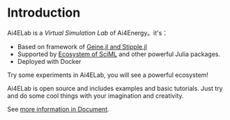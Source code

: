 # Introduction

Ai4ELab is a *Virtual Simulation Lab* of Ai4Energy。it's：

* Based on framework of [Geine.jl and Stipple.jl](https://www.genieframework.com/)
* Supported by [Ecosystem of SciML](https://sciml.ai/) and other powerful Julia packages.
* Deployed with Docker

Try some experiments in Ai4ELab, you will see a powerful ecosystem!

Ai4ELab is open source and includes examples and basic tutorials. Just try and do some cool things with your imagination and creativity.

See [more information in Document](https://ai4energy.github.io/Ai4ELab/dev/).
